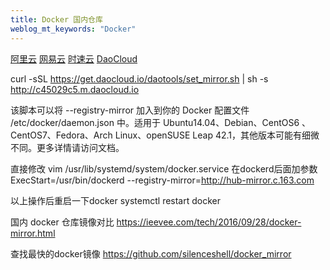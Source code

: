 ```yaml
---
title: Docker 国内仓库
weblog_mt_keywords: "Docker"
---
```


[阿里云](https://dev.aliyun.com/search.html)
[网易云](https://c.163yun.com/hub#/m/home/)
[时速云](https://hub.tenxcloud.com/)
[DaoCloud](https://www.daocloud.io/mirror#accelerator-doc)



curl -sSL https://get.daocloud.io/daotools/set_mirror.sh | sh -s http://c45029c5.m.daocloud.io

该脚本可以将 --registry-mirror 加入到你的 Docker 配置文件 /etc/docker/daemon.json 中。适用于 Ubuntu14.04、Debian、CentOS6 、CentOS7、Fedora、Arch Linux、openSUSE Leap 42.1，其他版本可能有细微不同。更多详情请访问文档。


直接修改 vim /usr/lib/systemd/system/docker.service 
在dockerd后面加参数
ExecStart=/usr/bin/dockerd --registry-mirror=http://hub-mirror.c.163.com

以上操作后重启一下docker
 systemctl restart docker 
 
 
国内 docker 仓库镜像对比
https://ieevee.com/tech/2016/09/28/docker-mirror.html

查找最快的docker镜像
https://github.com/silenceshell/docker_mirror
